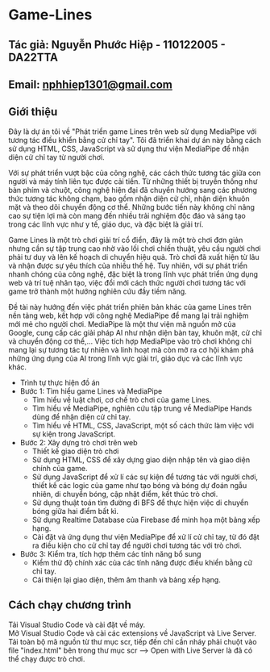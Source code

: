 # Game-Lines
## Tác giả: Nguyễn Phước Hiệp - 110122005 - DA22TTA
## Email: nphhiep1301@gmail.com

## Giới thiệu
Đây là dự án tôi về "Phát triển game Lines trên web sử dụng MediaPipe với tương tác điều khiển bằng cử chỉ tay". Tôi đã triển khai dự án này bằng cách sử dụng HTML, CSS, JavaScript và sử dụng thư viện MediaPipe để nhận diện cử chỉ tay từ người chơi. 

Với sự phát triển vượt bậc của công nghệ, các cách thức tương tác giữa con người và máy tính liên tục được cải tiến. Từ những thiết bị truyền thống như bàn phím và chuột, công nghệ hiện đại đã chuyển hướng sang các phương thức tương tác không chạm, bao gồm nhận diện cử chỉ, nhận diện khuôn mặt và theo dõi chuyển động cơ thể. Những bước tiến này không chỉ nâng cao sự tiện lợi mà còn mang đến nhiều trải nghiệm độc đáo và sáng tạo trong các lĩnh vực như y tế, giáo dục, và đặc biệt là giải trí.

Game Lines là một trò chơi giải trí cổ điển, đây là một trò chơi đơn giản nhưng cần sự tập trung cao nhờ vào lối chơi chiến thuật, yêu cầu người chơi phải tư duy và lên kế hoạch di chuyển hiệu quả. Trò chơi đã xuất hiện từ lâu và nhận được sự yêu thích của nhiều thế hệ. Tuy nhiên, với sự phát triển nhanh chóng của công nghệ, đặc biệt là trong lĩnh vực phát triển ứng dụng web và trí tuệ nhân tạo, việc đổi mới cách thức người chơi tương tác với game trở thành một hướng nghiên cứu đầy tiềm năng.

Đề tài này hướng đến việc phát triển phiên bản khác của game Lines trên nền tảng web, kết hợp với công nghệ MediaPipe để mang lại trải nghiệm mới mẻ cho người chơi. MediaPipe là một thư viện mã nguồn mở của Google, cung cấp các giải pháp AI như nhận diện bàn tay, khuôn mặt, cử chỉ và chuyển động cơ thể,... Việc tích hợp MediaPipe vào trò chơi không chỉ mang lại sự tương tác tự nhiên và linh hoạt mà còn mở ra cơ hội khám phá những ứng dụng của AI trong lĩnh vực giải trí, giáo dục và các lĩnh vực khác.

- Trình tự thực hiện đồ án  
- Bước 1: Tìm hiểu game Lines và MediaPipe  
	- Tìm hiểu về luật chơi, cơ chế trò chơi của game Lines.  
	- Tìm hiểu về MediaPipe, nghiên cứu tập trung về MediaPipe Hands dùng để nhận diện cử chỉ tay.  
	- Tìm hiểu về HTML, CSS, JavaScript, một số cách thức làm việc với sự kiện trong JavaScript.  
- Bước 2: Xây dựng trò chơi trên web  
	- Thiết kế giao diện trò chơi  
	- Sử dụng HTML, CSS để xây dựng giao diện nhập tên và giao diện chính của game.  
	- Sử dụng JavaScript để xử lí các sự kiện để tương tác với người chơi, thiết kế các logic của game như tạo bóng và bóng dự đoán ngẫu nhiên, di chuyển bóng, cập nhật điểm, kết thúc trò chơi.  
	- Sử dụng thuật toán tìm đường đi BFS để thực hiện việc di chuyển bóng giữa hai điểm bất kì.  
	- Sử dụng Realtime Database của Firebase để minh họa một bảng xếp hạng.  
	- Cài đặt và ứng dụng thư viện MediaPipe để xử lí cử chỉ tay, từ đó đặt ra điều kiện cho cử chỉ tay để người chơi tương tác với trò chơi.  
- Bước 3: Kiểm tra, tích hợp thêm các tính năng bổ sung  
	- Kiểm thử độ chính xác của các tính năng được điều khiển bằng cử chỉ tay.  
	- Cải thiện lại giao diện, thêm âm thanh và bảng xếp hạng.  

## Cách chạy chương trình
Tải Visual Studio Code và cài đặt về máy.  
Mở Visual Studio Code và cài các extensions về JavaScript và Live Server.  
Tải toàn bộ mã nguồn từ thư mục scr, tiếp đến chỉ cần nháy phải chuột vào file "index.html" bên trong thư mục scr --> Open with Live Server là đã có thể chạy được trò chơi.  
